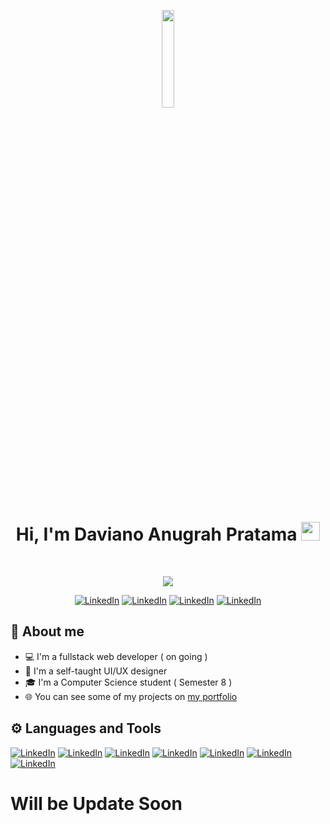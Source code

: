 <p align="center">
<a href="#"><img width="20%" height="auto" src="https://i.ibb.co/BGWnppN/Whats-App-Image-2022-06-15-at-17-30-49.jpg" height="175px"/></a>
</p>

<h1 align="center">
Hi, I'm Daviano Anugrah Pratama
  <img src="https://media.giphy.com/media/hvRJCLFzcasrR4ia7z/giphy.gif" width="30"></h1>
<br/>

<p align="center">
<a href="https://github.com/DenverCoder1/readme-typing-svg"><img src="https://readme-typing-svg.herokuapp.com?lines=Fullstack+Developer+(+on+going+)"></a>
<p align="center">
<a href="https://www.linkedin.com/in/davianoap/"><img alt="LinkedIn" title="LinkedIn" src="https://img.shields.io/badge/-LinkedIn-0077B5?style=for-the-badge&logo=linkedin&logoColor=white"/></a>
<a href="https://www.linkedin.com/in/davianoap/"><img alt="LinkedIn" title="LinkedIn" src="https://img.shields.io/badge/Dribbble-EA4C89?style=for-the-badge&logo=dribbble&logoColor=white"/></a>
<a href="https://www.linkedin.com/in/davianoap/"><img alt="LinkedIn" title="LinkedIn" src="https://img.shields.io/badge/Instagram-%23E4405F.svg?style=for-the-badge&logo=Instagram&logoColor=white"/></a>
<a href="https://www.linkedin.com/in/davianoap/"><img alt="LinkedIn" title="LinkedIn" src="https://img.shields.io/badge/Twitter-%231DA1F2.svg?style=for-the-badge&logo=Twitter&logoColor=white"/></a>
</p>

## 📖 About me

* 💻 I'm a fullstack web developer ( on going )
* 🎨 I'm a self-taught UI/UX designer
* 🎓 I'm a Computer Science student ( Semester 8 )
* 🌐 You can see some of my projects on [my portfolio](https://davianop.com)

## ⚙️ Languages and Tools

<a href="https://www.linkedin.com/in/davianoap/"><img alt="LinkedIn" title="LinkedIn" src="https://img.shields.io/badge/c-%2300599C.svg?style=flat&logo=c&logoColor=white"/></a>
<a href="https://www.linkedin.com/in/davianoap/"><img alt="LinkedIn" title="LinkedIn" src="https://img.shields.io/badge/c++-%2300599C.svg?style=flat&logo=c%2B%2B&logoColor=white"/></a>
<a href="https://www.linkedin.com/in/davianoap/"><img alt="LinkedIn" title="LinkedIn" src="https://img.shields.io/badge/html5-%23E34F26.svg?style=flat&logo=html5&logoColor=white"/></a>
<a href="https://www.linkedin.com/in/davianoap/"><img alt="LinkedIn" title="LinkedIn" src="https://img.shields.io/badge/css3-%231572B6.svg?style=flat&logo=css3&logoColor=white"/></a>
<a href="https://www.linkedin.com/in/davianoap/"><img alt="LinkedIn" title="LinkedIn" src="https://img.shields.io/badge/java-%23ED8B00.svg?style=for-the-badge&logo=java&logoColor=white"/></a>
<a href="https://www.linkedin.com/in/davianoap/"><img alt="LinkedIn" title="LinkedIn" src="https://img.shields.io/badge/javascript-%23323330.svg?style=for-the-badge&logo=javascript&logoColor=%23F7DF1E"/></a>
<a href="https://www.linkedin.com/in/davianoap/"><img alt="LinkedIn" title="LinkedIn" src="https://img.shields.io/badge/kotlin-%230095D5.svg?style=for-the-badge&logo=kotlin&logoColor=white"/></a>

# Will be Update Soon






<!-- https://img.shields.io/badge/markdown-%23000000.svg?style=for-the-badge&logo=markdown&logoColor=white

https://img.shields.io/badge/php-%23777BB4.svg?style=for-the-badge&logo=php&logoColor=white

https://img.shields.io/badge/typescript-%23007ACC.svg?style=for-the-badge&logo=typescript&logoColor=white

https://img.shields.io/badge/bootstrap-%23563D7C.svg?style=for-the-badge&logo=bootstrap&logoColor=white

https://img.shields.io/badge/chakra-%234ED1C5.svg?style=for-the-badge&logo=chakraui&logoColor=white

https://img.shields.io/badge/CodeIgniter-%23EF4223.svg?style=for-the-badge&logo=codeIgniter&logoColor=white

https://img.shields.io/badge/node.js-6DA55F?style=for-the-badge&logo=node.js&logoColor=white

https://img.shields.io/badge/react-%2320232a.svg?style=for-the-badge&logo=react&logoColor=%2361DAFB

https://img.shields.io/badge/redux-%23593d88.svg?style=for-the-badge&logo=redux&logoColor=white

https://img.shields.io/badge/vuejs-%2335495e.svg?style=for-the-badge&logo=vuedotjs&logoColor=%234FC08D -->





